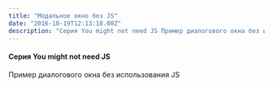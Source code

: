 ```yaml
---
title: "Модальное окно без JS"
date: "2016-10-19T12:13:18.00Z"
description: "Серия You might not need JS Пример диалогового окна без использования JS"
---
```


<h4>Серия You might not need JS</h4>
<p>Пример диалогового окна без использования JS</p>


